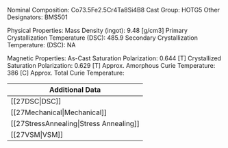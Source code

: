 Nominal Composition: Co73.5Fe­­­2.5Cr4Ta8­Si4B8
Cast Group: HOTG5
Other Designators: BMS501
 
Physical Properties:
Mass Density (ingot): 9.48 [g/cm3]
Primary Crystallization Temperature (DSC): 485.9
Secondary Crystallization Temperature: (DSC): NA
 
Magnetic Properties:
As-Cast Saturation Polarization: 0.644 [T]
Crystallized Saturation Polarization: 0.629 [T]
Approx. Amorphous Curie Temperature: 386 [C]
Approx. Total Curie Temperature:
 
| Additional Data                                    |
| -------------------------------------------------- |
| [[27DSC\|DSC]]                            |
| [[27Mechanical\|Mechanical]]              |
| [[27StressAnnealing\|Stress Annealing]]   |
| [[27VSM\|VSM]]                            |
